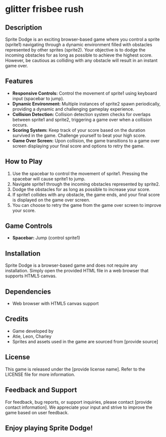 # glitter frisbee rush

## Description
Sprite Dodge is an exciting browser-based game where you control a sprite (sprite1) navigating through a dynamic environment filled with obstacles represented by other sprites (sprite2). Your objective is to dodge the incoming obstacles for as long as possible to achieve the highest score. However, be cautious as colliding with any obstacle will result in an instant game over.

## Features
- **Responsive Controls:** Control the movement of sprite1 using keyboard input (spacebar to jump).
- **Dynamic Environment:** Multiple instances of sprite2 spawn periodically, providing a dynamic and challenging gameplay experience.
- **Collision Detection:** Collision detection system checks for overlaps between sprite1 and sprite2, triggering a game over when a collision occurs.
- **Scoring System:** Keep track of your score based on the duration survived in the game. Challenge yourself to beat your high score.
- **Game Over Screen:** Upon collision, the game transitions to a game over screen displaying your final score and options to retry the game.

## How to Play
1. Use the spacebar to control the movement of sprite1. Pressing the spacebar will cause sprite1 to jump.
2. Navigate sprite1 through the incoming obstacles represented by sprite2.
3. Dodge the obstacles for as long as possible to increase your score.
4. If sprite1 collides with any obstacle, the game ends, and your final score is displayed on the game over screen.
5. You can choose to retry the game from the game over screen to improve your score.

## Game Controls
- **Spacebar:** Jump (control sprite1)

## Installation
Sprite Dodge is a browser-based game and does not require any installation. Simply open the provided HTML file in a web browser that supports HTML5 canvas.

## Dependencies
- Web browser with HTML5 canvas support

## Credits
- Game developed by
- Atie, Leon, Charley
- Sprites and assets used in the game are sourced from [provide source]

## License
This game is released under the [provide license name]. Refer to the LICENSE file for more information.

## Feedback and Support
For feedback, bug reports, or support inquiries, please contact [provide contact information]. We appreciate your input and strive to improve the game based on user feedback.

## Enjoy playing Sprite Dodge!
